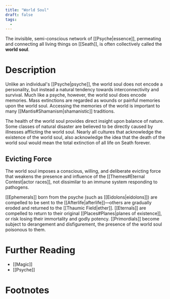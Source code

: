 ```yaml
---
title: "World Soul"
draft: false
tags:
  - 
---
```


The invisible, semi-conscious network of [[Psyche|essence]], permeating and connecting all living things on [[Seath]], is often collectively called the **world soul**. 

# Description
Unlike an individual's [[Psyche|psyche]], the world soul does not encode a personality, but instead a natural tendency towards interconnectivity and survival. Much like a psyche, however, the world soul does encode memories. Mass extinctions are regarded as wounds or painful memories upon the world soul. Accessing the memories of the world is important to many [[Mantis#Shamanism|shamanistic]] traditions.

The health of the world soul provides direct insight upon balance of nature. Some classes of natural disaster are believed to be directly caused by illnesses afflicting the world soul. Nearly all cultures that acknowledge the existence of the world soul, also acknowledge the idea that the death of the world soul would mean the total extinction of all life on Seath forever.

## Evicting Force
The world soul imposes a conscious, willing, and deliberate evicting force that weakens the presence and influence of the [[Themes#Eternal Contest|actor races]], not dissimilar to an immune system responding to pathogens.

[[Ephemerals]] born from the psyche (such as [[Eidolons|eidolons]]) are compelled to be sent to the [[Afterlife|afterlife]]—others are gradually eroded and returned to the [[Thaumic Field|ether]]. [[Eternals]] are compelled to return to their original [[Places#Planes|planes of existence]], or risk losing their immortality and godly potency. [[Primordials]] become subject to derangement and disfigurement, the presence of the world soul poisonous to them.

# Further Reading
- [[Magic]]
- [[Psyche]]

# Footnotes
[^tag]:![[uyu.svg|12]] **[[OOU]]**: 